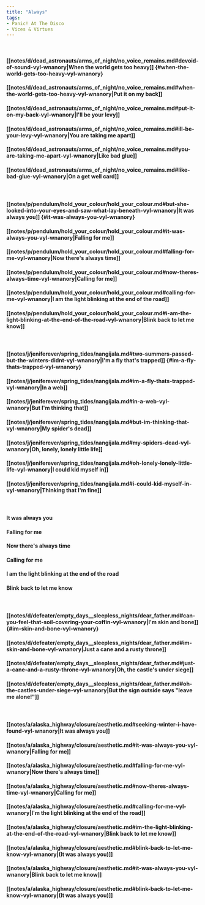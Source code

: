 ```yaml
---
title: "Always"
tags:
- Panic! At The Disco
- Vices & Virtues
---
```

&nbsp;
#### [[notes/d/dead_astronauts/arms_of_night/no_voice_remains.md#devoid-of-sound-vyl-wnanory|When the world gets too heavy]] {#when-the-world-gets-too-heavy-vyl-wnanory}
#### [[notes/d/dead_astronauts/arms_of_night/no_voice_remains.md#when-the-world-gets-too-heavy-vyl-wnanory|Put it on my back]]
#### [[notes/d/dead_astronauts/arms_of_night/no_voice_remains.md#put-it-on-my-back-vyl-wnanory|I'll be your levy]]
#### [[notes/d/dead_astronauts/arms_of_night/no_voice_remains.md#ill-be-your-levy-vyl-wnanory|You are taking me apart]]
#### [[notes/d/dead_astronauts/arms_of_night/no_voice_remains.md#you-are-taking-me-apart-vyl-wnanory|Like bad glue]]
#### [[notes/d/dead_astronauts/arms_of_night/no_voice_remains.md#like-bad-glue-vyl-wnanory|On a get well card]]
&nbsp;
#### [[notes/p/pendulum/hold_your_colour/hold_your_colour.md#but-she-looked-into-your-eyes-and-saw-what-lay-beneath-vyl-wnanory|It was always you]] {#it-was-always-you-vyl-wnanory}
#### [[notes/p/pendulum/hold_your_colour/hold_your_colour.md#it-was-always-you-vyl-wnanory|Falling for me]]
#### [[notes/p/pendulum/hold_your_colour/hold_your_colour.md#falling-for-me-vyl-wnanory|Now there's always time]]
#### [[notes/p/pendulum/hold_your_colour/hold_your_colour.md#now-theres-always-time-vyl-wnanory|Calling for me]]
#### [[notes/p/pendulum/hold_your_colour/hold_your_colour.md#calling-for-me-vyl-wnanory|I am the light blinking at the end of the road]]
#### [[notes/p/pendulum/hold_your_colour/hold_your_colour.md#i-am-the-light-blinking-at-the-end-of-the-road-vyl-wnanory|Blink back to let me know]]
&nbsp;
#### [[notes/j/jeniferever/spring_tides/nangijala.md#two-summers-passed-but-the-winters-didnt-vyl-wnanory|I'm a fly that's trapped]] {#im-a-fly-thats-trapped-vyl-wnanory}
#### [[notes/j/jeniferever/spring_tides/nangijala.md#im-a-fly-thats-trapped-vyl-wnanory|In a web]]
#### [[notes/j/jeniferever/spring_tides/nangijala.md#in-a-web-vyl-wnanory|But I'm thinking that]]
#### [[notes/j/jeniferever/spring_tides/nangijala.md#but-im-thinking-that-vyl-wnanory|My spider's dead]]
#### [[notes/j/jeniferever/spring_tides/nangijala.md#my-spiders-dead-vyl-wnanory|Oh, lonely, lonely little life]]
#### [[notes/j/jeniferever/spring_tides/nangijala.md#oh-lonely-lonely-little-life-vyl-wnanory|I could kid myself in]]
#### [[notes/j/jeniferever/spring_tides/nangijala.md#i-could-kid-myself-in-vyl-wnanory|Thinking that I'm fine]]
&nbsp;
#### It was always you
#### Falling for me
#### Now there's always time
#### Calling for me
#### I am the light blinking at the end of the road
#### Blink back to let me know
&nbsp;
#### [[notes/d/defeater/empty_days__sleepless_nights/dear_father.md#can-you-feel-that-soil-covering-your-coffin-vyl-wnanory|I'm skin and bone]] {#im-skin-and-bone-vyl-wnanory}
#### [[notes/d/defeater/empty_days__sleepless_nights/dear_father.md#im-skin-and-bone-vyl-wnanory|Just a cane and a rusty throne]]
#### [[notes/d/defeater/empty_days__sleepless_nights/dear_father.md#just-a-cane-and-a-rusty-throne-vyl-wnanory|Oh, the castle's under siege]]
#### [[notes/d/defeater/empty_days__sleepless_nights/dear_father.md#oh-the-castles-under-siege-vyl-wnanory|But the sign outside says "leave me alone!"]]
&nbsp;
#### [[notes/a/alaska_highway/closure/aesthetic.md#seeking-winter-i-have-found-vyl-wnanory|It was always you]]
#### [[notes/a/alaska_highway/closure/aesthetic.md#it-was-always-you-vyl-wnanory|Falling for me]]
#### [[notes/a/alaska_highway/closure/aesthetic.md#falling-for-me-vyl-wnanory|Now there's always time]]
#### [[notes/a/alaska_highway/closure/aesthetic.md#now-theres-always-time-vyl-wnanory|Calling for me]]
#### [[notes/a/alaska_highway/closure/aesthetic.md#calling-for-me-vyl-wnanory|I'm the light blinking at the end of the road]]
#### [[notes/a/alaska_highway/closure/aesthetic.md#im-the-light-blinking-at-the-end-of-the-road-vyl-wnanory|Blink back to let me know]]
#### [[notes/a/alaska_highway/closure/aesthetic.md#blink-back-to-let-me-know-vyl-wnanory|(It was always you)]]
#### [[notes/a/alaska_highway/closure/aesthetic.md#it-was-always-you-vyl-wnanory|Blink back to let me know]]
#### [[notes/a/alaska_highway/closure/aesthetic.md#blink-back-to-let-me-know-vyl-wnanory|(It was always you)]]
